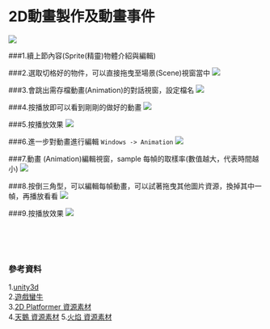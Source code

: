 # 2D動畫製作及動畫事件

![](https://raw.githubusercontent.com/tw-hkt/Unity/master/img/000011.png)

###1.續上節內容(Sprite(精靈)物體介紹與編輯)


###2.選取切格好的物件，可以直接拖曳至場景(Scene)視窗當中
![](https://raw.githubusercontent.com/tw-hkt/Unity/master/img/000012.jpg)
 
###3.會跳出需存檔動畫(Animation)的對話視窗，設定檔名
![](https://raw.githubusercontent.com/tw-hkt/Unity/master/img/000013.jpg)

###4.按播放即可以看到剛剛的做好的動畫
![](https://raw.githubusercontent.com/tw-hkt/Unity/master/img/000014.jpg)

###5.按播放效果
![](https://raw.githubusercontent.com/tw-hkt/Unity/master/img/gif/001.gif)

###6.進一步對動畫進行編輯 `Windows -> Animation`
![](https://raw.githubusercontent.com/tw-hkt/Unity/master/img/000015.jpg)

###7.動畫 (Animation)編輯視窗，sample 每幀的取樣率(數值越大，代表時間越小)
![](https://raw.githubusercontent.com/tw-hkt/Unity/master/img/000016.jpg)

###8.按倒三角型，可以編輯每幀動畫，可以試著拖曳其他圖片資源，換掉其中一幀，再播放看看
![](https://raw.githubusercontent.com/tw-hkt/Unity/master/img/000017.jpg)

###9.按播放效果
![](https://raw.githubusercontent.com/tw-hkt/Unity/master/img/gif/002.gif)

</br>
</br>
</br>

### 參考資料
1.[unity3d](http://unity3d.com/)
<br>
2.[遊戲蠻牛](http://www.unitymanual.com/)
<br>
3.[2D Platformer 資源素材](https://www.assetstore.unity3d.com/cn/#!/content/11228)
<br>
4.[天鵝 資源素材](https://raw.githubusercontent.com/tw-hkt/Unity/master/resource/swan_Sheet.png)
5.[火焰 資源素材](https://raw.githubusercontent.com/tw-hkt/Unity/master/resource/part_flame.png)